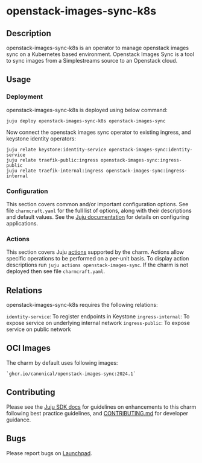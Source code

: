 # openstack-images-sync-k8s

## Description

openstack-images-sync-k8s is an operator to manage openstack images sync on a Kubernetes based environment.
Openstack Images Sync is a tool to sync images from a Simplestreams source to an Openstack cloud.

## Usage

### Deployment

openstack-images-sync-k8s is deployed using below command:

    juju deploy openstack-images-sync-k8s openstack-images-sync

Now connect the openstack images sync operator to existing ingress, 
and keystone identity operators:

    juju relate keystone:identity-service openstack-images-sync:identity-service
    juju relate traefik-public:ingress openstack-images-sync:ingress-public
    juju relate traefik-internal:ingress openstack-images-sync:ingress-internal

### Configuration

This section covers common and/or important configuration options. See file
`charmcraft.yaml` for the full list of options, along with their descriptions and
default values. See the [Juju documentation][juju-docs-config-apps] for details
on configuring applications.

### Actions

This section covers Juju [actions][juju-docs-actions] supported by the charm.
Actions allow specific operations to be performed on a per-unit basis. To
display action descriptions run `juju actions openstack-images-sync`. If the charm is not
deployed then see file `charmcraft.yaml`.

## Relations

openstack-images-sync-k8s requires the following relations:

`identity-service`: To register endpoints in Keystone
`ingress-internal`: To expose service on underlying internal network
`ingress-public`: To expose service on public network

## OCI Images

The charm by default uses following images:

    `ghcr.io/canonical/openstack-images-sync:2024.1`

## Contributing

Please see the [Juju SDK docs](https://juju.is/docs/sdk) for guidelines
on enhancements to this charm following best practice guidelines, and
[CONTRIBUTING.md](contributors-guide) for developer guidance.

## Bugs

Please report bugs on [Launchpad][lp-bugs-charm-ois-k8s].

<!-- LINKS -->

[contributors-guide]: https://opendev.org/openstack/sunbeam-charms/src/branch/main/charms/openstack-images-sync-k8s/CONTRIBUTING.md
[juju-docs-actions]: https://jaas.ai/docs/actions
[juju-docs-config-apps]: https://juju.is/docs/configuring-applications
[lp-bugs-charm-ois-k8s]: https://bugs.launchpad.net/sunbeam-charms/+filebug
